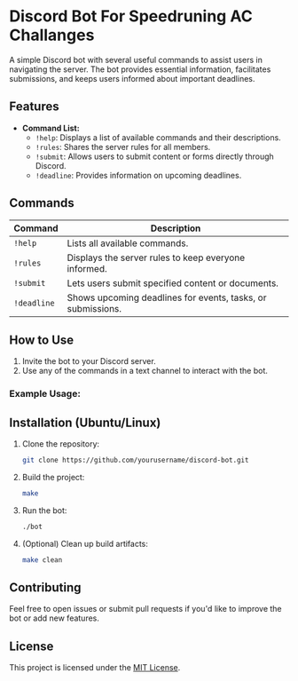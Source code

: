 # Discord Bot For Speedruning AC Challanges

A simple Discord bot with several useful commands to assist users in navigating the server. The bot provides essential information, facilitates submissions, and keeps users informed about important deadlines.

## Features

- **Command List:**
    - `!help`: Displays a list of available commands and their descriptions.
    - `!rules`: Shares the server rules for all members.
    - `!submit`: Allows users to submit content or forms directly through Discord.
    - `!deadline`: Provides information on upcoming deadlines.

## Commands

| Command    | Description                                                   |
|------------|---------------------------------------------------------------|
| `!help`    | Lists all available commands.                                 |
| `!rules`   | Displays the server rules to keep everyone informed.           |
| `!submit`  | Lets users submit specified content or documents.              |
| `!deadline`| Shows upcoming deadlines for events, tasks, or submissions.    |

## How to Use

1. Invite the bot to your Discord server.
2. Use any of the commands in a text channel to interact with the bot.

### Example Usage:


## Installation (Ubuntu/Linux)

1. Clone the repository:
    ```bash
    git clone https://github.com/yourusername/discord-bot.git
    ```
2. Build the project:
    ```bash
    make
    ```
3. Run the bot:
    ```bash
    ./bot
    ```
4. (Optional) Clean up build artifacts:
    ```bash
    make clean
    ```

## Contributing

Feel free to open issues or submit pull requests if you'd like to improve the bot or add new features.

## License

This project is licensed under the [MIT License](LICENSE).

